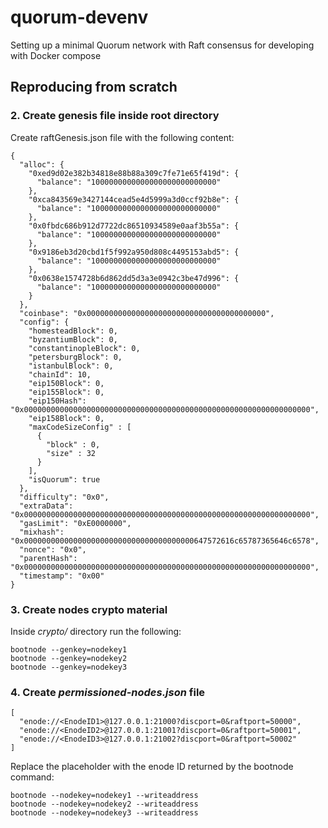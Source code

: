 # quorum-devenv
Setting up a minimal Quorum network with Raft consensus for developing with Docker compose

## Reproducing from scratch


### 2. Create genesis file inside root directory
Create raftGenesis.json file with the following content:
```
{
  "alloc": {
    "0xed9d02e382b34818e88b88a309c7fe71e65f419d": {
      "balance": "1000000000000000000000000000"
    },
    "0xca843569e3427144cead5e4d5999a3d0ccf92b8e": {
      "balance": "1000000000000000000000000000"
    },
    "0x0fbdc686b912d7722dc86510934589e0aaf3b55a": {
      "balance": "1000000000000000000000000000"
    },
    "0x9186eb3d20cbd1f5f992a950d808c4495153abd5": {
      "balance": "1000000000000000000000000000"
    },
    "0x0638e1574728b6d862dd5d3a3e0942c3be47d996": {
      "balance": "1000000000000000000000000000"
    }
  },
  "coinbase": "0x0000000000000000000000000000000000000000",
  "config": {
    "homesteadBlock": 0,
    "byzantiumBlock": 0,
    "constantinopleBlock": 0,
    "petersburgBlock": 0,
    "istanbulBlock": 0,
    "chainId": 10,
    "eip150Block": 0,
    "eip155Block": 0,
    "eip150Hash": "0x0000000000000000000000000000000000000000000000000000000000000000",
    "eip158Block": 0,
    "maxCodeSizeConfig" : [
      {
        "block" : 0,
        "size" : 32
      }
    ],
    "isQuorum": true
  },
  "difficulty": "0x0",
  "extraData": "0x0000000000000000000000000000000000000000000000000000000000000000",
  "gasLimit": "0xE0000000",
  "mixhash": "0x00000000000000000000000000000000000000647572616c65787365646c6578",
  "nonce": "0x0",
  "parentHash": "0x0000000000000000000000000000000000000000000000000000000000000000",
  "timestamp": "0x00"
}
```

### 3. Create nodes crypto material
Inside *crypto/* directory run the following:
```
bootnode --genkey=nodekey1
bootnode --genkey=nodekey2
bootnode --genkey=nodekey3
```

### 4. Create *permissioned-nodes.json* file
```
[
  "enode://<EnodeID1>@127.0.0.1:21000?discport=0&raftport=50000",
  "enode://<EnodeID2>@127.0.0.1:21001?discport=0&raftport=50001",
  "enode://<EnodeID3>@127.0.0.1:21002?discport=0&raftport=50002"
]
```
Replace the <EnodeID> placeholder with the enode ID returned by the bootnode command:
```
bootnode --nodekey=nodekey1 --writeaddress
bootnode --nodekey=nodekey2 --writeaddress
bootnode --nodekey=nodekey3 --writeaddress
```